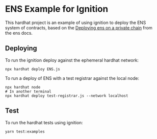 # ENS Example for Ignition

This hardhat project is an example of using ignition to deploy the ENS system of contracts, based on the [Deploying ens on a private chain](https://docs.ens.domains/deploying-ens-on-a-private-chain#migration-file-example) from the ens docs.

## Deploying

To run the ignition deploy against the ephemeral hardhat network:

```shell
npx hardhat deploy ENS.js
```

To run a deploy of ENS with a test registrar against the local node:

```shell
npx hardhat node
# In another terminal
npx hardhat deploy test-registrar.js --network localhost
```

## Test

To run the hardhat tests using ignition:

```shell
yarn test:examples
```
